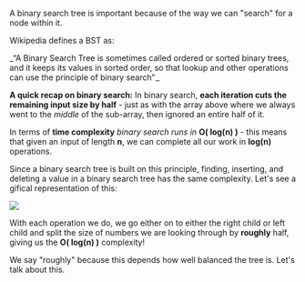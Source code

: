 
A binary search tree is important because of the way we can "search" for a node within it.

  

Wikipedia defines a BST as:

  

_“A Binary Search Tree is sometimes called ordered or sorted binary trees, and it keeps its values in sorted order, so that lookup and other operations can use the principle of binary search” _

  

**A quick recap on binary search:** In binary search, **each iteration cuts the remaining input size by half** - just as with the array above where we always went to the _middle_ of the sub-array, then ignored an entire half of it.

  

In terms of **time complexity** _binary search runs in_ **O( log(n) )** - this means that given an input of length **n**, we can complete all our work in **log(n)** operations.

  

Since a binary search tree is built on this principle, finding, inserting, and deleting a value in a binary search tree has the same complexity. Let's see a gifical representation of this:

  

![](https://www.mathwarehouse.com/programming/images/binary-search-tree/binary-search-tree-sorted-array-animation.gif)

  

With each operation we do, we go either on to either the right child or left child and split the size of numbers we are looking through by **roughly** half, giving us the **O( log(n) )** complexity!

  

We say "roughly" because this depends how well balanced the tree is. Let's talk about this.